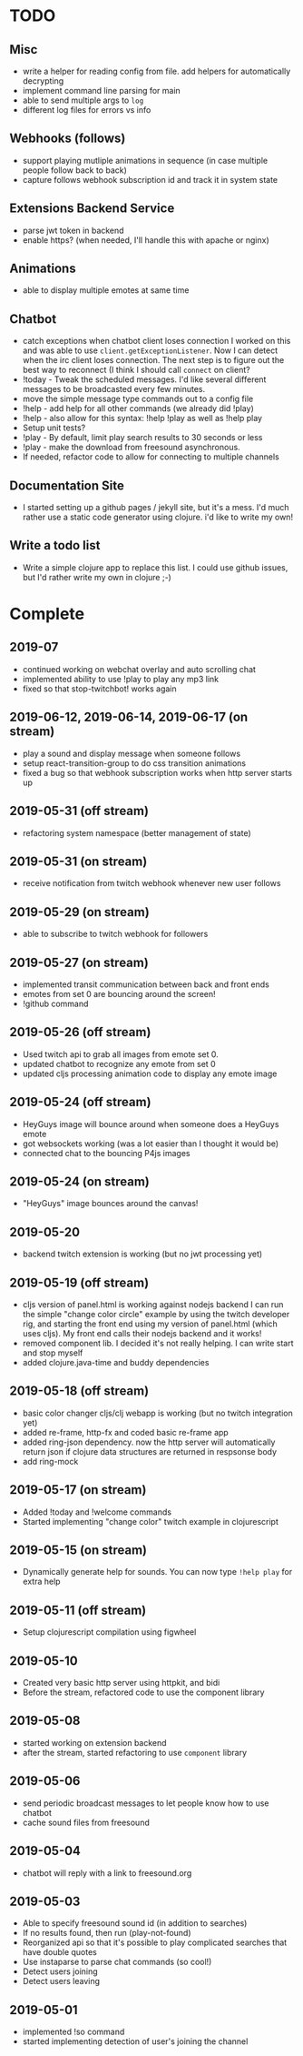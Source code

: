 # TODO

## Misc

- write a helper for reading config from file. add helpers for
  automatically decrypting
- implement command line parsing for main 
- able to send multiple args to `log`
- different log files for errors vs info

## Webhooks (follows)

- support playing mutliple animations in sequence (in case multiple
  people follow back to back)
- capture follows webhook subscription id and track it in system state

## Extensions Backend Service 

- parse jwt token in backend
- enable https? (when needed, I'll handle this with apache or nginx)

## Animations 

- able to display multiple emotes at same time

## Chatbot
- catch exceptions when chatbot client loses connection I worked on
  this and was able to use `client.getExceptionListener`. Now I can
  detect when the irc client loses connection. The next step is to
  figure out the best way to reconnect (I think I should call
  `connect` on client?
- !today - Tweak the scheduled messages. I'd like several different
  messages to be broadcasted every few minutes.
- move the simple message type commands out to a config file
- !help - add help for all other commands (we already did !play)
- !help - also allow for this syntax: !help !play as well as !help play
- Setup unit tests?
- !play - By default, limit play search results to 30 seconds or less
- !play - make the download from freesound asynchronous. 
- If needed, refactor code to allow for connecting to multiple channels

## Documentation Site

- I started setting up a github pages / jekyll site, but it's a
  mess. I'd much rather use a static code generator using clojure. i'd
  like to write my own!

## Write a todo list

- Write a simple clojure app to replace this list. I could use github
  issues, but I'd rather write my own in clojure ;-)

# Complete

## 2019-07

- continued working on webchat overlay and auto scrolling chat
- implemented ability to use !play to play any mp3 link
- fixed so that stop-twitchbot! works again

## 2019-06-12, 2019-06-14, 2019-06-17 (on stream)

- play a sound and display message when someone follows
- setup react-transition-group to do css transition animations
- fixed a bug so that webhook subscription works when http server starts up

## 2019-05-31 (off stream)

- refactoring system namespace (better management of state)

## 2019-05-31 (on stream)

- receive notification from twitch webhook whenever new user follows

## 2019-05-29 (on stream)

- able to subscribe to twitch webhook for followers

## 2019-05-27 (on stream)

- implemented transit communication between back and front ends
- emotes from set 0 are bouncing around the screen!
- !github command

## 2019-05-26 (off stream)

- Used twitch api to grab all images from emote set 0. 
- updated chatbot to recognize any emote from set 0
- updated cljs processing animation code to display any emote image

## 2019-05-24 (off stream)

- HeyGuys image will bounce around when someone does a HeyGuys emote
- got websockets working (was a lot easier than I thought it would be)
- connected chat to the bouncing P4js images

## 2019-05-24 (on stream)

- "HeyGuys" image bounces around the canvas!

## 2019-05-20

- backend twitch extension is working (but no jwt processing yet)

## 2019-05-19 (off stream)

- cljs version of panel.html is working against nodejs backend I can
  run the simple "change color circle" example by using the twitch
  developer rig, and starting the front end using my version of
  panel.html (which uses cljs). My front end calls their nodejs
  backend and it works!
- removed component lib. I decided it's not really helping. I can write
  start and stop myself
- added clojure.java-time and buddy dependencies 

## 2019-05-18 (off stream)

- basic color changer cljs/clj webapp is working (but no twitch integration yet)
- added re-frame, http-fx and coded basic re-frame app
- added ring-json dependency. now the http server will automatically
  return json if clojure data structures are returned in respsonse
  body
- add ring-mock

## 2019-05-17 (on stream)

- Added !today and !welcome commands
- Started implementing "change color" twitch example in clojurescript

## 2019-05-15 (on stream)

- Dynamically generate help for sounds. You can now type 
  `!help play` for extra help

## 2019-05-11 (off stream)

- Setup clojurescript compilation using figwheel

## 2019-05-10

- Created very basic http server using httpkit, and bidi
- Before the stream, refactored code to use the component library

## 2019-05-08 

- started working on extension backend
- after the stream, started refactoring to use `component` library

## 2019-05-06

- send periodic broadcast messages to let people know how to use chatbot
- cache sound files from freesound

## 2019-05-04

- chatbot will reply with a link to freesound.org

## 2019-05-03

- Able to specify freesound sound id (in addition to searches)
- If no results found, then run (play-not-found)
- Reorganized api so that it's possible to play complicated searches that have double quotes
- Use instaparse to parse chat commands (so cool!)
- Detect users joining
- Detect users leaving

## 2019-05-01 

- implemented !so command
- started implementing detection of user's joining the channel

